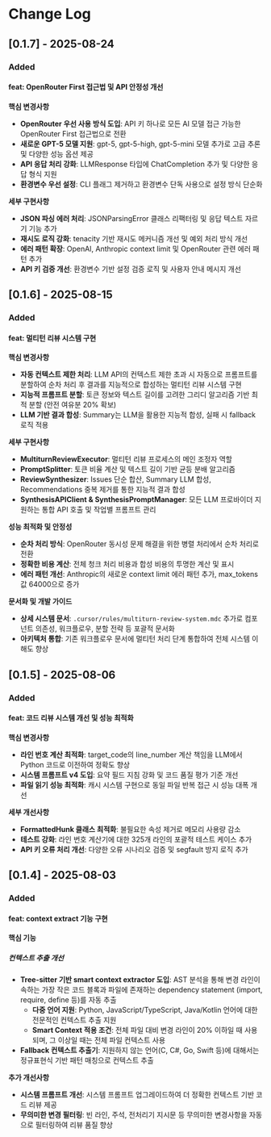 # Change Log

## [0.1.7] - 2025-08-24

### Added

#### feat: OpenRouter First 접근법 및 API 안정성 개선

**핵심 변경사항**

- **OpenRouter 우선 사용 방식 도입**: API 키 하나로 모든 AI 모델 접근 가능한 OpenRouter First 접근법으로 전환
- **새로운 GPT-5 모델 지원**: gpt-5, gpt-5-high, gpt-5-mini 모델 추가로 고급 추론 및 다양한 성능 옵션 제공
- **API 응답 처리 강화**: LLMResponse 타입에 ChatCompletion 추가 및 다양한 응답 형식 지원
- **환경변수 우선 설정**: CLI 플래그 제거하고 환경변수 단독 사용으로 설정 방식 단순화

**세부 구현사항**

- **JSON 파싱 에러 처리**: JSONParsingError 클래스 리팩터링 및 응답 텍스트 자르기 기능 추가
- **재시도 로직 강화**: tenacity 기반 재시도 메커니즘 개선 및 예외 처리 방식 개선
- **에러 패턴 확장**: OpenAI, Anthropic context limit 및 OpenRouter 관련 에러 패턴 추가
- **API 키 검증 개선**: 환경변수 기반 설정 검증 로직 및 사용자 안내 메시지 개선

## [0.1.6] - 2025-08-15

### Added

#### feat: 멀티턴 리뷰 시스템 구현

**핵심 변경사항**

- **자동 컨텍스트 제한 처리**: LLM API의 컨텍스트 제한 초과 시 자동으로 프롬프트를 분할하여 순차 처리 후 결과를 지능적으로 합성하는 멀티턴 리뷰 시스템 구현
- **지능적 프롬프트 분할**: 토큰 정보와 텍스트 길이를 고려한 그리디 알고리즘 기반 최적 분할 (안전 여유분 20% 확보)
- **LLM 기반 결과 합성**: Summary는 LLM을 활용한 지능적 합성, 실패 시 fallback 로직 적용

**세부 구현사항**

- **MultiturnReviewExecutor**: 멀티턴 리뷰 프로세스의 메인 조정자 역할
- **PromptSplitter**: 토큰 비율 계산 및 텍스트 길이 기반 균등 분배 알고리즘
- **ReviewSynthesizer**: Issues 단순 합산, Summary LLM 합성, Recommendations 중복 제거를 통한 지능적 결과 합성
- **SynthesisAPIClient & SynthesisPromptManager**: 모든 LLM 프로바이더 지원하는 통합 API 호출 및 작업별 프롬프트 관리

**성능 최적화 및 안정성**

- **순차 처리 방식**: OpenRouter 동시성 문제 해결을 위한 병렬 처리에서 순차 처리로 전환
- **정확한 비용 계산**: 전체 청크 처리 비용과 합성 비용의 투명한 계산 및 표시
- **에러 패턴 개선**: Anthropic의 새로운 context limit 에러 패턴 추가, max_tokens 값 64000으로 증가

**문서화 및 개발 가이드**

- **상세 시스템 문서**: `.cursor/rules/multiturn-review-system.mdc` 추가로 컴포넌트 의존성, 워크플로우, 분할 전략 등 포괄적 문서화
- **아키텍처 통합**: 기존 워크플로우 문서에 멀티턴 처리 단계 통합하여 전체 시스템 이해도 향상

## [0.1.5] - 2025-08-06

### Added

#### feat: 코드 리뷰 시스템 개선 및 성능 최적화

**핵심 변경사항**

- **라인 번호 계산 최적화**: target_code의 line_number 계산 책임을 LLM에서 Python 코드로 이전하여 정확도 향상
- **시스템 프롬프트 v4 도입**: 요약 필드 지침 강화 및 코드 품질 평가 기준 개선
- **파일 읽기 성능 최적화**: 캐시 시스템 구현으로 동일 파일 반복 접근 시 성능 대폭 개선

**세부 개선사항**

- **FormattedHunk 클래스 최적화**: 불필요한 속성 제거로 메모리 사용량 감소
- **테스트 강화**: 라인 번호 계산기에 대한 325개 라인의 포괄적 테스트 케이스 추가
- **API 키 오류 처리 개선**: 다양한 오류 시나리오 검증 및 segfault 방지 로직 추가

## [0.1.4] - 2025-08-03

### Added

#### feat: context extract 기능 구현

**핵심 기능**

##### 컨텍스트 추출 개선

- **Tree-sitter 기반 smart context extractor 도입**: AST 분석을 통해 변경 라인이 속하는 가장 작은 코드 블록과 파일에 존재하는 dependency statement (import, require, define 등)를 자동 추출
  - **다중 언어 지원**: Python, JavaScript/TypeScript, Java/Kotlin 언어에 대한 전문적인 컨텍스트 추출 지원
  - **Smart Context 적용 조건**: 전체 파일 대비 변경 라인이 20% 이하일 때 사용되며, 그 이상일 때는 전체 파일 컨텍스트 사용
- **Fallback 컨텍스트 추출기**: 지원하지 않는 언어(C, C#, Go, Swift 등)에 대해서는 정규표현식 기반 패턴 매칭으로 컨텍스트 추출

**추가 개선사항**

- **시스템 프롬프트 개선**: 시스템 프롬프트 업그레이드하여 더 정확한 컨텍스트 기반 코드 리뷰 제공
- **무의미한 변경 필터링**: 빈 라인, 주석, 전처리기 지시문 등 무의미한 변경사항을 자동으로 필터링하여 리뷰 품질 향상

